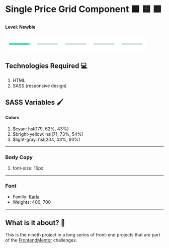 # Single Price Grid Component 🟧 🟨 🟩

#### Level: Newbie  
![image info](./level.png)

## Technologies Required 💻

1. HTML
2. SASS (responsive design)

## SASS Variables 🖌

#### Colors

1. $cyan: hsl(179, 62%, 43%)
2. $bright-yellow: hsl(71, 73%, 54%)
3. $light-gray: hsl(204, 43%, 93%)

---

### Body Copy

1. font-size: 16px

--- 

### Font

- Family: [Karla](https://fonts.google.com/specimen/Karla)
- Weights: 400, 700

---

## What is it about? 🤔

This is the nineth project in a long series of front-end projects that are part of the [FrontendMentor](https://www.frontendmentor.io/challenges) challenges.

